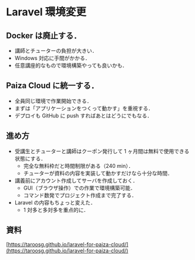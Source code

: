 # Laravel 環境変更

## Docker は廃止する．

- 講師とチューターの負担が大きい．
- Windows 対応に手間がかかる．
- 任意講座的なもので環境構築やっても良いかも．

## Paiza Cloud に統一する．

- 全員同じ環境で作業開始できる．
- まずは「アプリケーションをつくって動かす」を重視する．
- デプロイも GitHub に push すればあとはどうにでもなる．

## 進め方

- 受講生とチューターと講師はクーポン発行して 1 ヶ月間は無料で使用できる状態にする．
  - 完全な無料枠だと時間制限がある（240 min）．
  - チューターが資料の内容を実装して動かすだけなら十分な時間．
- 講義前にアカウント作成してサーバを作成しておく．
  - GUI（ブラウザ操作）での作業で環境構築可能．
  - コマンド数発でプロジェクト作成まで完了する．
- Laravel の内容もちょっと変えた．
  - 1 対多と多対多を重点的に．

## 資料

[https://taroosg.github.io/laravel-for-paiza-cloud/](https://taroosg.github.io/laravel-for-paiza-cloud/)
